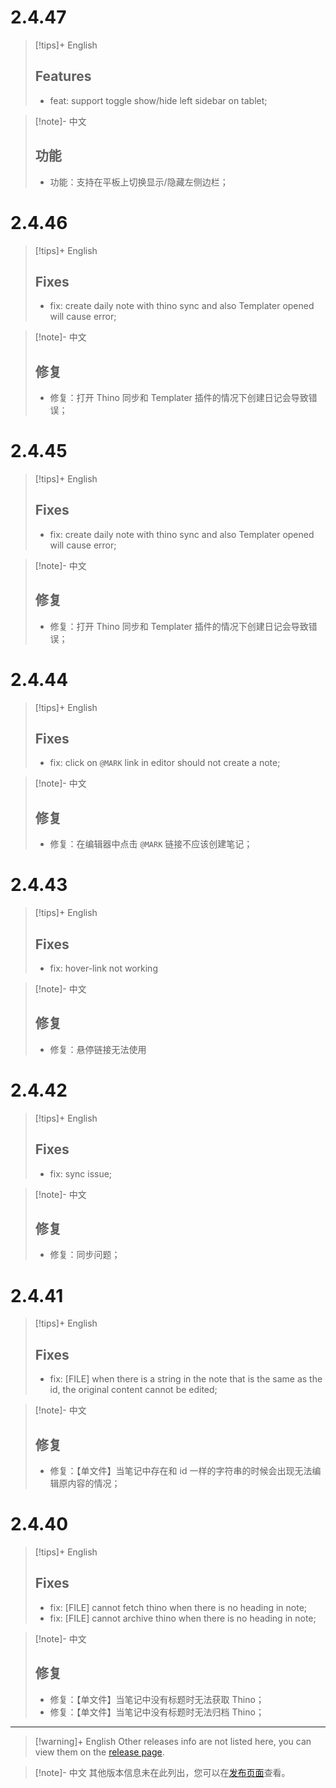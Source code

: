 
# 2.4.47

> [!tips]+ English
> ## Features
> - feat: support toggle show/hide left sidebar on tablet;

> [!note]- 中文
> ## 功能
> - 功能：支持在平板上切换显示/隐藏左侧边栏；

# 2.4.46

> [!tips]+ English
> ## Fixes
> - fix: create daily note with thino sync and also Templater opened will cause error;

> [!note]- 中文
> ## 修复
> - 修复：打开 Thino 同步和 Templater 插件的情况下创建日记会导致错误；


# 2.4.45

> [!tips]+ English
> ## Fixes
> - fix: create daily note with thino sync and also Templater opened will cause error;

> [!note]- 中文
> ## 修复
> - 修复：打开 Thino 同步和 Templater 插件的情况下创建日记会导致错误；

# 2.4.44

> [!tips]+ English
> ## Fixes
> - fix: click on `@MARK` link in editor should not create a note;

> [!note]- 中文
> ## 修复
> - 修复：在编辑器中点击 `@MARK` 链接不应该创建笔记；

# 2.4.43

> [!tips]+ English
> ## Fixes
> - fix: hover-link not working

> [!note]- 中文
> ## 修复
> - 修复：悬停链接无法使用

# 2.4.42

> [!tips]+ English
> ## Fixes
> - fix: sync issue;

> [!note]- 中文
> ## 修复
> - 修复：同步问题；

# 2.4.41

> [!tips]+ English
> ## Fixes
> - fix: [FILE] when there is a string in the note that is the same as the id, the original content cannot be edited;

> [!note]- 中文
> ## 修复
> - 修复：【单文件】当笔记中存在和 id 一样的字符串的时候会出现无法编辑原内容的情况；

# 2.4.40

> [!tips]+ English
> ## Fixes
> - fix: [FILE] cannot fetch thino when there is no heading in note;
> - fix: [FILE] cannot archive thino when there is no heading in note;

> [!note]- 中文
> ## 修复
> - 修复：【单文件】当笔记中没有标题时无法获取 Thino；
> - 修复：【单文件】当笔记中没有标题时无法归档 Thino；

------

> [!warning]+ English
> Other releases info are not listed here, you can view them on the [release page](https://github.com/Quorafind/Obsidian-Thino/blob/main/CHANGELOG_ARCHIVE.md).

> [!note]- 中文
> 其他版本信息未在此列出，您可以在[发布页面](https://github.com/Quorafind/Obsidian-Thino/blob/main/CHANGELOG_ARCHIVE.md)查看。
